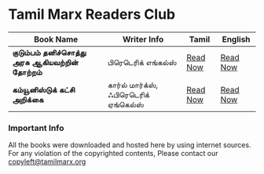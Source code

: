 # Tamil Marx Readers Club

|Book Name | Writer Info |Tamil  | English|
|--|--|--|--|
| **குடும்பம் தனிச்சொத்து அரசு ஆகியவற்றின் தோற்றம்** | பிரெடெரிக் எங்கல்ஸ் | [Read Now](https://github.com/tamilmarx/books/blob/main/kudumbam_thanisothu_arasu_aagiyavatrin_thotram.pdf) |[Read Now](https://readingfromtheleft.com/PDF/EngelsOrigin.pdf)|
| **கம்யூனிஸ்டுக் கட்சி அறிக்கை**| கார்ல் மார்க்ஸ், ஃபிரெடெரிக் ஏங்கெல்ஸ் |[Read Now](https://github.com/tamilmarx/books/blob/main/Communist_Manifesto_in_Tamil.pdf)|[Read Now](https://www.marxists.org/archive/marx/works/download/pdf/Manifesto.pdf)|


### Important Info

All the books were downloaded and hosted here by using internet sources. For any violation of the copyrighted contents, Please contact our copyleft@tamilmarx.org
